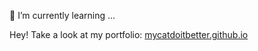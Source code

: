 🌱 I’m currently learning ...
<p>Hey! Take a look at my portfolio: <a href="mycatdoitbetter.github.io">mycatdoitbetter.github.io</a> </p>
